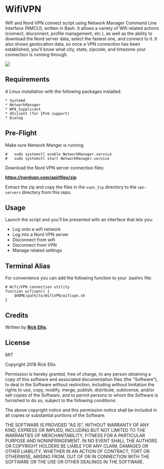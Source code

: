 # WifiVPN
Wifi and Nord VPN connect script using Network Manager Command Line Interface (NMCLI), written in Bash. It allows a variety of Wifi related actions (connect, disconnect, profile management, etc.), as well as the ability to download the Nord server data, select the fastest one, and connect to it. It also shows geolocation data, so once a VPN connection has been established, you'll know what city, state, zipcode, and timezone your connection is running through.

<img src="https://i.imgur.com/8pU2y3b.png" />


## Requirements
A Linux installation with the following packages installed:

    * Systemd
    * NetworkManager
    * WPA_Supplicant
    * dhclient (for IPv6 support)
    * Dialog

## Pre-Flight
Make sure Network Manger is running

    #   sudo systemctl enable NetworkManager.service
    #   sudo systemctl start NetworkManager.service

Download the Nord VPN server connection files:

__https://nordvpn.com/api/files/zip__

Extract the zip and copy the files in the `ovpn_tcp` directory to the `vpn-servers` directory from this repo.

## Usage
Launch the script and you'll be presented with an interface that lets you:

* Log onto a wifi network
* Log into a Nord VPN server
* Disconnect from wifi
* Disconnect from VPN
* Manage related settings

## Terminal Alias
For convenience you can add the following function to your .bashrc file:

    # Wifi/VPN connection utility
    function wifivpn() {
        $HOME/path/to/WifiVPN/wifivpn.sh
    }


## Credits

Written by __[Rick Ellis](http://rickellis.com/)__.

## License

MIT

Copyright 2018 Rick Ellis

Permission is hereby granted, free of charge, to any person obtaining a copy of this software and associated documentation files (the "Software"), to deal in the Software without restriction, including without limitation the rights to use, copy, modify, merge, publish, distribute, sublicense, and/or sell copies of the Software, and to permit persons to whom the Software is furnished to do so, subject to the following conditions:

The above copyright notice and this permission notice shall be included in all copies or substantial portions of the Software.

THE SOFTWARE IS PROVIDED "AS IS", WITHOUT WARRANTY OF ANY KIND, EXPRESS OR IMPLIED, INCLUDING BUT NOT LIMITED TO THE WARRANTIES OF MERCHANTABILITY, FITNESS FOR A PARTICULAR PURPOSE AND NONINFRINGEMENT. IN NO EVENT SHALL THE AUTHORS OR COPYRIGHT HOLDERS BE LIABLE FOR ANY CLAIM, DAMAGES OR OTHER LIABILITY, WHETHER IN AN ACTION OF CONTRACT, TORT OR OTHERWISE, ARISING FROM, OUT OF OR IN CONNECTION WITH THE SOFTWARE OR THE USE OR OTHER DEALINGS IN THE SOFTWARE.
